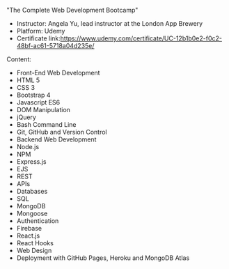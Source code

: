"The Complete Web Development Bootcamp"  

* Instructor: Angela Yu, lead instructor at the London App Brewery  
* Platform: Udemy  
* Certificate link:https://www.udemy.com/certificate/UC-12b1b0e2-f0c2-48bf-ac61-5718a04d235e/

Content:
- Front-End Web Development
- HTML 5
- CSS 3
- Bootstrap 4
- Javascript ES6
- DOM Manipulation
- jQuery
- Bash Command Line
- Git, GitHub and Version Control
- Backend Web Development
- Node.js
- NPM
- Express.js
- EJS
- REST
- APIs
- Databases
- SQL
- MongoDB
- Mongoose
- Authentication
- Firebase
- React.js
- React Hooks
- Web Design
- Deployment with GitHub Pages, Heroku and MongoDB Atlas

